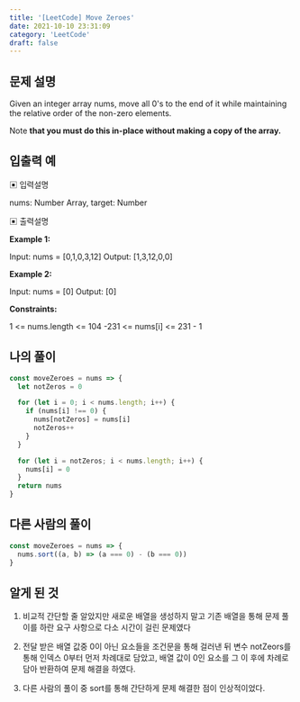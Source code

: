```yaml
---
title: '[LeetCode] Move Zeroes'
date: 2021-10-10 23:31:09
category: 'LeetCode'
draft: false
---
```


## 문제 설명

Given an integer array nums, move all 0's to the end of it while maintaining the relative order of the non-zero elements.

Note **that you must do this in-place without making a copy of the array.**

## 입출력 예

▣ 입력설명

nums: Number Array, target: Number

▣ 출력설명

**Example 1:**

Input: nums = [0,1,0,3,12]
Output: [1,3,12,0,0]

**Example 2:**

Input: nums = [0]
Output: [0]

**Constraints:**

1 <= nums.length <= 104
-231 <= nums[i] <= 231 - 1

## 나의 풀이

```javascript
const moveZeroes = nums => {
  let notZeros = 0

  for (let i = 0; i < nums.length; i++) {
    if (nums[i] !== 0) {
      nums[notZeros] = nums[i]
      notZeros++
    }
  }

  for (let i = notZeros; i < nums.length; i++) {
    nums[i] = 0
  }
  return nums
}
```

## 다른 사람의 풀이

```javascript
const moveZeroes = nums => {
  nums.sort((a, b) => (a === 0) - (b === 0))
}
```

## 알게 된 것

1. 비교적 간단할 줄 알았지만 새로운 배열을 생성하지 말고 기존 배열을 통해 문제 풀이를 하란 요구 사항으로 다소 시간이 걸린 문제였다

2. 전달 받은 배열 값중 0이 아닌 요소들을 조건문을 통해 걸러낸 뒤 변수 notZeors를 통해 인덱스 0부터 먼저 차례대로 담았고, 배열 값이 0인 요소를 그 이 후에 차례로 담아 반환하여 문제 해결을 하였다.

3. 다른 사람의 풀이 중 sort를 통해 간단하게 문제 해결한 점이 인상적이었다.

